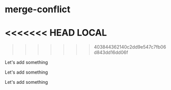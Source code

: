 # merge-conflict
<<<<<<< HEAD
LOCAL
=======
>>>>>>> 403844362140c2dd9e547c7fb06d843dd16dd06f

Let's add something

Let's add something

Let's add something
